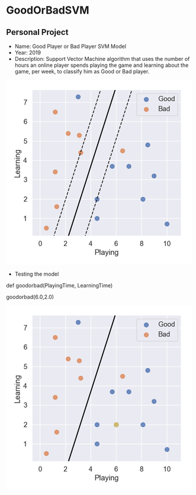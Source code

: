 # GoodOrBadSVM

Personal Project
--------

- Name: Good Player or Bad Player SVM Model
- Year: 2019
- Description: Support Vector Machine algorithm that uses the number of hours an online player spends playing the game and learning about the game, per week, to classify him as Good or Bad player.

![alt text](https://github.com/filipenovais/GoodOrBadSVM/blob/master/SVM_Hyperplane.png)

- Testing the model

def goodorbad(PlayingTime, LearningTime)

goodorbad(6.0,2.0)

![alt text](https://github.com/filipenovais/GoodOrBadSVM/blob/master/SVM_Classification.png)

